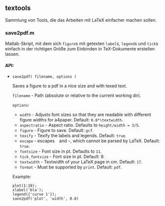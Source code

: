 ## textools

Sammlung von Tools, die das Arbeiten mit LaTeX einfacher machen sollen.

### save2pdf.m
Matlab-Skript, mit dem sich `figure`s mit getexten `label`s, `legend`s und `tick`s
einfach in der richtigen Größe zum Einbinden in TeX-Dokumente erstellen lassen.

#### API:
- `save2pdf( filename, options )`

    Saves a figure to a pdf in a nice size and with texed text.
    
    `filename`      - Path (absolute or relative to the current working dir).
    
    `options`:
     - `width`       - Adjusts font sizes so that they are readable with
                    different figure widths for a4paper. Default: `0.8*\textwidth`.
     - `aspectratio` - Aspect ratio. Defaults to `height/width = 3/5`.
     - `figure`      - Figure to save. Default: `gcf`.
     - `texify`      - Texify the labels and legends. Default: `true`.
     - `escape`      - escapes ` ` and `~`, which cannot be parsed by LaTeX.
                    Default: `true`.
     - `fontsize`    - Font size in pt. Defaults to `11`.
	 - `tick_fontsize` - Font size in pt. Default: 9.
     - `textwidth`   - Textwidth of your LaTeX page in cm. Default: `17`.
	 - `format`      - Must be supported by `print`. Default: `pdf`.
    
    Example:   
    ```
    plot(1:10);
    xlabel('bla');
    legend({'curve 1'});
    save2pdf('plot', 'width', 0.8)
    ```